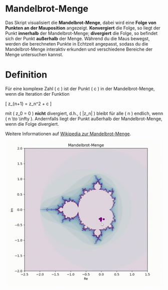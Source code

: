# Mandelbrot-Menge

Das Skript visualisiert die **Mandelbrot-Menge**, dabei wird eine **Folge von Punkten an der Mauposition** angezeigt. **Konvergiert** die Folge, so liegt der Punkt **innerhalb** der Mandelbrot-Menge; **divergiert** die Folge, so befindet sich der Punkt **außerhalb** der Menge. Während du die Maus bewegst, werden die berechneten Punkte in Echtzeit angepasst, sodass du die Mandelbrot-Menge interaktiv erkunden und verschiedene Bereiche der Menge untersuchen kannst.

# Definition
Für eine komplexe Zahl \( c \) ist der Punkt \( c \) in der Mandelbrot-Menge, wenn die Iteration der Funktion

\[
z_{n+1} = z_n^2 + c
\]

mit \( z_0 = 0 \) **nicht** divergiert, d.h., \( |z_n| \) bleibt für alle \( n \) endlich, wenn \( n \to \infty \). Andernfalls liegt der Punkt außerhalb der Mandelbrot-Menge, wenn die Folge divergiert.

Weitere Informationen auf [Wikipedia zur Mandelbrot-Menge](https://de.wikipedia.org/wiki/Mandelbrot-Menge).

![Beispiel Animation](./example.gif)
